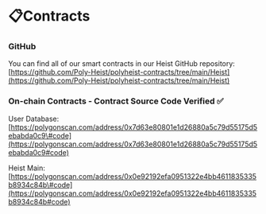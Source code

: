 # 📋Contracts

### GitHub

You can find all of our smart contracts in our Heist GitHub repository:                              [https://github.com/Poly-Heist/polyheist-contracts/tree/main/Heist](https://github.com/Poly-Heist/polyheist-contracts/tree/main/Heist)

### On-chain Contracts - Contract Source Code Verified ✅

User Database: [https://polygonscan.com/address/0x7d63e80801e1d26880a5c79d55175d5ebabda0c9\#code](https://polygonscan.com/address/0x7d63e80801e1d26880a5c79d55175d5ebabda0c9#code)

Heist Main:  [https://polygonscan.com/address/0x0e92192efa0951322e4bb4611835335b8934c84b\#code](https://polygonscan.com/address/0x0e92192efa0951322e4bb4611835335b8934c84b#code)

